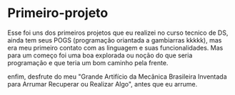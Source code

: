 # Primeiro-projeto

Esse foi uns dos primeiros projetos que eu realizei no curso tecnico de DS,
ainda tem seus POGS (programação oriantada a gambiarras kkkkk), mas era meu primeiro
contato com as linguagem e suas funcionalidades. Mas para um começo foi uma boa 
explorada ou noção do que seria programação e que teria um bom caminho pela frente.


enfim, desfrute do meu "Grande Artifício da Mecânica Brasileira Inventada para Arrumar Recuperar ou Realizar Algo",
antes que eu arrume.
